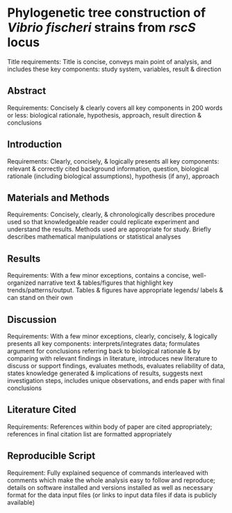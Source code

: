 # Phylogenetic tree construction of *Vibrio fischeri* strains from *rscS* locus 

Title requirements: Title is concise, conveys main point of analysis, and includes these key components: study system, variables, result & direction

## Abstract 
Requirements: Concisely & clearly covers all key components in 200 words or less: biological rationale, hypothesis, approach, result direction & conclusions

## Introduction
Requirements: Clearly, concisely, & logically presents all key components: relevant & correctly cited background information, question, biological rationale (including biological assumptions), hypothesis (if any), approach

## Materials and Methods
Requirements: Concisely, clearly, & chronologically describes procedure used so that knowledgeable reader could replicate experiment and understand the results. Methods used are appropriate for study. Briefly describes mathematical manipulations or statistical analyses

## Results 
Requirements: With a few minor exceptions, contains a concise, well-organized narrative text & tables/figures that highlight key trends/patterns/output. Tables & figures have appropriate legends/ labels & can stand on their own

## Discussion 
Requirements: With a few minor exceptions, clearly, concisely, & logically presents all key components: interprets/integrates data; formulates argument for conclusions referring back to biological rationale & by comparing with relevant findings in literature, introduces new literature to discuss or support findings, evaluates methods, evaluates reliability of data, states knowledge generated & implications of results, suggests next investigation steps, includes unique observations, and ends paper with final conclusions

## Literature Cited 
Requirements: References within body of paper are cited appropriately; references in final citation list are formatted appropriately

## Reproducible Script 
Requirement: Fully explained sequence of commands interleaved with comments which make the whole analysis easy to follow and reproduce; details on software installed and versions installed as well as necessary format for the data input files (or links to input data files if data is publicly available)